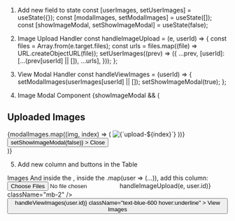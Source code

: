 1. Add new field to state
const [userImages, setUserImages] = useState({});
const [modalImages, setModalImages] = useState([]);
const [showImageModal, setShowImageModal] = useState(false);

2. Image Upload Handler
const handleImageUpload = (e, userId) => {
  const files = Array.from(e.target.files);
  const urls = files.map((file) => URL.createObjectURL(file));
  setUserImages((prev) => ({
    ...prev,
    [userId]: [...(prev[userId] || []), ...urls],
  }));
};

3. View Modal Handler
const handleViewImages = (userId) => {
  setModalImages(userImages[userId] || []);
  setShowImageModal(true);
};

4. Image Modal Component
{showImageModal && (
  <div className="fixed inset-0 flex items-center justify-center bg-black bg-opacity-50 z-50">
    <div className="bg-white p-4 rounded shadow-lg max-w-2xl w-full max-h-[80vh] overflow-y-auto">
      <h2 className="text-lg font-semibold mb-2">Uploaded Images</h2>
      <div className="grid grid-cols-2 gap-4">
        {modalImages.map((img, index) => (
          <img key={index} src={img} alt={`upload-${index}`} className="w-full h-auto rounded" />
        ))}
      </div>
      <button
        className="mt-4 bg-red-500 hover:bg-red-600 text-white py-1 px-4 rounded"
        onClick={() => setShowImageModal(false)}
      >
        Close
      </button>
    </div>
  </div>
)}

5. Add new column and buttons in the Table
<th className="px-6 py-3 text-left text-xs font-medium text-gray-500 uppercase tracking-wider">
  Images
</th>
And inside the <tbody>, inside the .map(user => (...)), add this column:

<td className="px-6 py-4 whitespace-nowrap">
  <input
    type="file"
    multiple
    onChange={(e) => handleImageUpload(e, user.id)}
    className="mb-2"
  />
  <button
    onClick={() => handleViewImages(user.id)}
    className="text-blue-600 hover:underline"
  >
    View Images
  </button>
</td>

